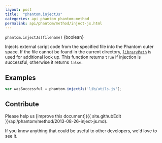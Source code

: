 ```yaml
---
layout: post
title:  "phantom.injectJs"
categories: api phantom phantom-method
permalink: api/phantom/method/inject-js.html
---
```


`phantom.injectJs(filename)` {boolean}

Injects external script code from the specified file into the Phantom outer space. If the file cannot be found in the current directory, [`libraryPath`](#phantom-libraryPath) is used for additional look up. This function returns `true` if injection is successful, otherwise it returns `false`.

## Examples

```javascript
var wasSuccessful = phantom.injectJs('lib/utils.js');
```

## Contribute

Please help us [improve this document]({{ site.githubEdit }}/api/phantom/method/2013-08-26-inject-js.md).

If you know anything that could be useful to other developers, we'd love to see it.



